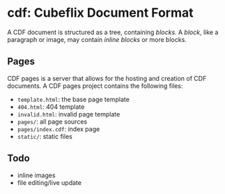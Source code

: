 # cdf: Cubeflix Document Format

A CDF document is structured as a tree, containing *blocks*. A *block*, like a paragraph or image, may contain *inline blocks* or more blocks.

## Pages

CDF pages is a server that allows for the hosting and creation of CDF documents. A CDF pages project contains the following files:

* `template.html`: the base page template
* `404.html`: 404 template
* `invalid.html`: invalid page template
* `pages/`: all page sources
* `pages/index.cdf`: index page
* `static/`: static files

## Todo

* inline images
* file editing/live update